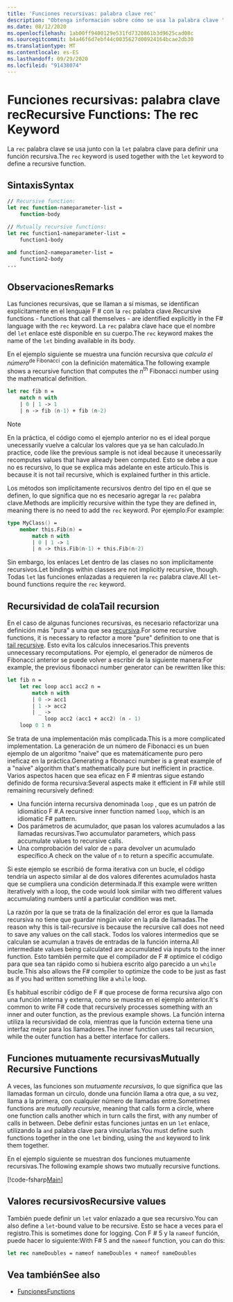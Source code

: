 ```yaml
---
title: 'Funciones recursivas: palabra clave rec'
description: "Obtenga información sobre cómo se usa la palabra clave ' Rec ' de F # con la palabra clave ' Let ' para definir una función recursiva."
ms.date: 08/12/2020
ms.openlocfilehash: 1ab00ff9400129e531fd7320861b3d9625cad08c
ms.sourcegitcommit: b4a46f6d7ebf44c0035627d00924164bcae2db30
ms.translationtype: MT
ms.contentlocale: es-ES
ms.lasthandoff: 09/29/2020
ms.locfileid: "91438074"
---
```

# <a name="recursive-functions-the-rec-keyword"></a><span data-ttu-id="ebd4b-103">Funciones recursivas: palabra clave rec</span><span class="sxs-lookup"><span data-stu-id="ebd4b-103">Recursive Functions: The rec Keyword</span></span>

<span data-ttu-id="ebd4b-104">La `rec` palabra clave se usa junto con la `let` palabra clave para definir una función recursiva.</span><span class="sxs-lookup"><span data-stu-id="ebd4b-104">The `rec` keyword is used together with the `let` keyword to define a recursive function.</span></span>

## <a name="syntax"></a><span data-ttu-id="ebd4b-105">Sintaxis</span><span class="sxs-lookup"><span data-stu-id="ebd4b-105">Syntax</span></span>

```fsharp
// Recursive function:
let rec function-nameparameter-list =
    function-body

// Mutually recursive functions:
let rec function1-nameparameter-list =
    function1-body

and function2-nameparameter-list =
    function2-body
...
```

## <a name="remarks"></a><span data-ttu-id="ebd4b-106">Observaciones</span><span class="sxs-lookup"><span data-stu-id="ebd4b-106">Remarks</span></span>

<span data-ttu-id="ebd4b-107">Las funciones recursivas, que se llaman a sí mismas, se identifican explícitamente en el lenguaje F # con la `rec` palabra clave.</span><span class="sxs-lookup"><span data-stu-id="ebd4b-107">Recursive functions - functions that call themselves - are identified explicitly in the F# language with the `rec` keyword.</span></span> <span data-ttu-id="ebd4b-108">La `rec` palabra clave hace que el nombre del `let` enlace esté disponible en su cuerpo.</span><span class="sxs-lookup"><span data-stu-id="ebd4b-108">The `rec` keyword makes the name of the `let` binding available in its body.</span></span>

<span data-ttu-id="ebd4b-109">En el ejemplo siguiente se muestra una función recursiva que *calcula el número*<sup>de Fibonacci</sup> con la definición matemática.</span><span class="sxs-lookup"><span data-stu-id="ebd4b-109">The following example shows a recursive function that computes the *n*<sup>th</sup> Fibonacci number using the mathematical definition.</span></span>

```fsharp
let rec fib n =
    match n with
    | 0 | 1 -> 1
    | n -> fib (n-1) + fib (n-2)
```

> [!NOTE]
> <span data-ttu-id="ebd4b-110">En la práctica, el código como el ejemplo anterior no es el ideal porque unecessarily vuelve a calcular los valores que ya se han calculado.</span><span class="sxs-lookup"><span data-stu-id="ebd4b-110">In practice, code like the previous sample is not ideal because it unecessarily recomputes values that have already been computed.</span></span> <span data-ttu-id="ebd4b-111">Esto se debe a que no es recursivo, lo que se explica más adelante en este artículo.</span><span class="sxs-lookup"><span data-stu-id="ebd4b-111">This is because it is not tail recursive, which is explained further in this article.</span></span>

<span data-ttu-id="ebd4b-112">Los métodos son implícitamente recursivos dentro del tipo en el que se definen, lo que significa que no es necesario agregar la `rec` palabra clave.</span><span class="sxs-lookup"><span data-stu-id="ebd4b-112">Methods are implicitly recursive within the type they are defined in, meaning there is no need to add the `rec` keyword.</span></span> <span data-ttu-id="ebd4b-113">Por ejemplo:</span><span class="sxs-lookup"><span data-stu-id="ebd4b-113">For example:</span></span>

```fsharp
type MyClass() =
    member this.Fib(n) =
        match n with
        | 0 | 1 -> 1
        | n -> this.Fib(n-1) + this.Fib(n-2)
```

<span data-ttu-id="ebd4b-114">Sin embargo, los enlaces Let dentro de las clases no son implícitamente recursivos.</span><span class="sxs-lookup"><span data-stu-id="ebd4b-114">Let bindings within classes are not implicitly recursive, though.</span></span> <span data-ttu-id="ebd4b-115">Todas `let` las funciones enlazadas a requieren la `rec` palabra clave.</span><span class="sxs-lookup"><span data-stu-id="ebd4b-115">All `let`-bound functions require the `rec` keyword.</span></span>

## <a name="tail-recursion"></a><span data-ttu-id="ebd4b-116">Recursividad de cola</span><span class="sxs-lookup"><span data-stu-id="ebd4b-116">Tail recursion</span></span>

<span data-ttu-id="ebd4b-117">En el caso de algunas funciones recursivas, es necesario refactorizar una definición más "pura" a una que sea [recursiva](https://cs.stackexchange.com/questions/6230/what-is-tail-recursion).</span><span class="sxs-lookup"><span data-stu-id="ebd4b-117">For some recursive functions, it is necessary to refactor a more "pure" definition to one that is [tail recursive](https://cs.stackexchange.com/questions/6230/what-is-tail-recursion).</span></span> <span data-ttu-id="ebd4b-118">Esto evita los cálculos innecesarios.</span><span class="sxs-lookup"><span data-stu-id="ebd4b-118">This prevents unnecessary recomputations.</span></span> <span data-ttu-id="ebd4b-119">Por ejemplo, el generador de números de Fibonacci anterior se puede volver a escribir de la siguiente manera:</span><span class="sxs-lookup"><span data-stu-id="ebd4b-119">For example, the previous fibonacci number generator can be rewritten like this:</span></span>

```fsharp
let fib n =
    let rec loop acc1 acc2 n =
        match n with
        | 0 -> acc1
        | 1 -> acc2
        | _ ->
            loop acc2 (acc1 + acc2) (n - 1)
    loop 0 1 n
```

<span data-ttu-id="ebd4b-120">Se trata de una implementación más complicada.</span><span class="sxs-lookup"><span data-stu-id="ebd4b-120">This is a more complicated implementation.</span></span> <span data-ttu-id="ebd4b-121">La generación de un número de Fibonacci es un buen ejemplo de un algoritmo "naive" que es matemáticamente puro pero ineficaz en la práctica.</span><span class="sxs-lookup"><span data-stu-id="ebd4b-121">Generating a fibonacci number is a great example of a "naive" algorithm that's mathematically pure but inefficient in practice.</span></span> <span data-ttu-id="ebd4b-122">Varios aspectos hacen que sea eficaz en F # mientras sigue estando definido de forma recursiva:</span><span class="sxs-lookup"><span data-stu-id="ebd4b-122">Several aspects make it efficient in F# while still remaining recursively defined:</span></span>

* <span data-ttu-id="ebd4b-123">Una función interna recursiva denominada `loop` , que es un patrón de idiomático F #.</span><span class="sxs-lookup"><span data-stu-id="ebd4b-123">A recursive inner function named `loop`, which is an idiomatic F# pattern.</span></span>
* <span data-ttu-id="ebd4b-124">Dos parámetros de acumulador, que pasan los valores acumulados a las llamadas recursivas.</span><span class="sxs-lookup"><span data-stu-id="ebd4b-124">Two accumulator parameters, which pass accumulate values to recursive calls.</span></span>
* <span data-ttu-id="ebd4b-125">Una comprobación del valor de `n` para devolver un acumulado específico.</span><span class="sxs-lookup"><span data-stu-id="ebd4b-125">A check on the value of `n` to return a specific accumulate.</span></span>

<span data-ttu-id="ebd4b-126">Si este ejemplo se escribió de forma iterativa con un bucle, el código tendría un aspecto similar al de dos valores diferentes acumulados hasta que se cumpliera una condición determinada.</span><span class="sxs-lookup"><span data-stu-id="ebd4b-126">If this example were written iteratively with a loop, the code would look similar with two different values accumulating numbers until a particular condition was met.</span></span>

<span data-ttu-id="ebd4b-127">La razón por la que se trata de la finalización del error es que la llamada recursiva no tiene que guardar ningún valor en la pila de llamadas.</span><span class="sxs-lookup"><span data-stu-id="ebd4b-127">The reason why this is tail-recursive is because the recursive call does not need to save any values on the call stack.</span></span> <span data-ttu-id="ebd4b-128">Todos los valores intermedios que se calculan se acumulan a través de entradas de la función interna.</span><span class="sxs-lookup"><span data-stu-id="ebd4b-128">All intermediate values being calculated are accumulated via inputs to the inner function.</span></span> <span data-ttu-id="ebd4b-129">Esto también permite que el compilador de F # optimice el código para que sea tan rápido como si hubiera escrito algo parecido a un `while` bucle.</span><span class="sxs-lookup"><span data-stu-id="ebd4b-129">This also allows the F# compiler to optimize the code to be just as fast as if you had written something like a `while` loop.</span></span>

<span data-ttu-id="ebd4b-130">Es habitual escribir código de F # que procese de forma recursiva algo con una función interna y externa, como se muestra en el ejemplo anterior.</span><span class="sxs-lookup"><span data-stu-id="ebd4b-130">It's common to write F# code that recursively processes something with an inner and outer function, as the previous example shows.</span></span> <span data-ttu-id="ebd4b-131">La función interna utiliza la recursividad de cola, mientras que la función externa tiene una interfaz mejor para los llamadores.</span><span class="sxs-lookup"><span data-stu-id="ebd4b-131">The inner function uses tail recursion, while the outer function has a better interface for callers.</span></span>

## <a name="mutually-recursive-functions"></a><span data-ttu-id="ebd4b-132">Funciones mutuamente recursivas</span><span class="sxs-lookup"><span data-stu-id="ebd4b-132">Mutually Recursive Functions</span></span>

<span data-ttu-id="ebd4b-133">A veces, las funciones son *mutuamente recursivas*, lo que significa que las llamadas forman un círculo, donde una función llama a otra que, a su vez, llama a la primera, con cualquier número de llamadas entre.</span><span class="sxs-lookup"><span data-stu-id="ebd4b-133">Sometimes functions are *mutually recursive*, meaning that calls form a circle, where one function calls another which in turn calls the first, with any number of calls in between.</span></span> <span data-ttu-id="ebd4b-134">Debe definir estas funciones juntas en un `let` enlace, utilizando la `and` palabra clave para vincularlas.</span><span class="sxs-lookup"><span data-stu-id="ebd4b-134">You must define such functions together in the one `let` binding, using the `and` keyword to link them together.</span></span>

<span data-ttu-id="ebd4b-135">En el ejemplo siguiente se muestran dos funciones mutuamente recursivas.</span><span class="sxs-lookup"><span data-stu-id="ebd4b-135">The following example shows two mutually recursive functions.</span></span>

[!code-fsharp[Main](~/samples/snippets/fsharp/lang-ref-1/snippet4002.fs)]

## <a name="recursive-values"></a><span data-ttu-id="ebd4b-136">Valores recursivos</span><span class="sxs-lookup"><span data-stu-id="ebd4b-136">Recursive values</span></span>

<span data-ttu-id="ebd4b-137">También puede definir un `let` valor enlazado a que sea recursivo.</span><span class="sxs-lookup"><span data-stu-id="ebd4b-137">You can also define a `let`-bound value to be recursive.</span></span> <span data-ttu-id="ebd4b-138">Esto se hace a veces para el registro.</span><span class="sxs-lookup"><span data-stu-id="ebd4b-138">This is sometimes done for logging.</span></span> <span data-ttu-id="ebd4b-139">Con F # 5 y la `nameof` función, puede hacer lo siguiente:</span><span class="sxs-lookup"><span data-stu-id="ebd4b-139">With F# 5 and the `nameof` function, you can do this:</span></span>

```fsharp
let rec nameDoubles = nameof nameDoubles + nameof nameDoubles
```

## <a name="see-also"></a><span data-ttu-id="ebd4b-140">Vea también</span><span class="sxs-lookup"><span data-stu-id="ebd4b-140">See also</span></span>

- [<span data-ttu-id="ebd4b-141">Funciones</span><span class="sxs-lookup"><span data-stu-id="ebd4b-141">Functions</span></span>](index.md)
